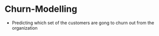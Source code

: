 # Churn-Modelling
- Predicting which set of the customers are gong to churn out from the organization
